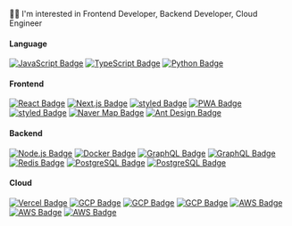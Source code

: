 <!-- https://simpleicons.org/?q=rds -->

🧑‍💻 I'm interested in Frontend Developer, Backend Developer, Cloud Engineer

#### Language

<a href="https://javascript.info/" rel="nofollow"><img src="https://img.shields.io/badge/ES2020-F7DF1E?style=flat-square&logo=JavaScript&logoColor=black" alt="JavaScript Badge"></a>
<a href="https://www.typescriptlang.org/" rel="nofollow"><img src="https://img.shields.io/badge/TypeScript-235A97?style=flat-square&logo=Typescript&logoColor=white" alt="TypeScript Badge"></a>
<a href="https://www.python.org/" rel="nofollow"><img src="https://img.shields.io/badge/Python-3776AB?style=flat-square&logo=Python&logoColor=white" alt="Python Badge"></a>

#### Frontend

<a href="https://reactjs.org/" rel="nofollow"><img src="https://img.shields.io/badge/React.js-61DAFB?style=flat-square&logo=react&logoColor=black" alt="React Badge" ></a>
<a href="https://nextjs.org/" rel="nofollow"><img src="https://camo.githubusercontent.com/6f92e0ae4b60ea797a4256f34381cca3d2182895900bc016e71389ad101dbc40/68747470733a2f2f696d672e736869656c64732e696f2f62616467652f4e6578742e6a732d3030303030303f7374796c653d666c61742d737175617265266c6f676f3d6e6578742e6a73266c6f676f436f6c6f723d7768697465" alt="Next.js Badge" data-canonical-src="https://img.shields.io/badge/Next.js-000000?style=flat-square&amp;logo=next.js&amp;logoColor=white" ></a>
<a href="https://styled-components.com/" rel="nofollow"><img src="https://img.shields.io/badge/Styled-DB7093?style=flat-square&amp;logo=styled-components&amp;logoColor=white" alt="styled Badge"></a>
<a href="https://web.dev/progressive-web-apps/" rel="nofollow"><img src="https://img.shields.io/badge/PWA-5A0FC8?style=flat-square&amp;logo=PWA&amp;logoColor=white" alt="PWA Badge"></a>
<a href="https://analytics.google.com/analytics/web/" rel="nofollow"><img src="https://img.shields.io/badge/GA-E37400?style=flat-square&amp;logo=Google Analytics&amp;logoColor=white" alt="styled Badge"></a>
<a href="https://www.ncloud.com/product/applicationService/maps" rel="nofollow"><img src="https://img.shields.io/badge/Naver Map-03C75A?style=flat-square&amp;logo=naver&amp;logoColor=white" alt="Naver Map Badge"></a>
<a href="https://ant.design/" rel="nofollow"><img src="https://img.shields.io/badge/Ant Design-0170FE?style=flat-square&amp;logo=ant-design&amp;logoColor=white" alt="Ant Design Badge"></a>

#### Backend

<a href="https://nodejs.org/en/" rel="nofollow"><img src="https://img.shields.io/badge/Node.js-43853D?style=flat-square&logo=node.js&logoColor=white" alt="Node.js Badge" data-canonical-src="https://img.shields.io/badge/Node.js-43853D?style=flat-square&logo=node.js&logoColor=white" ></a>
<a href="https://www.docker.com/" rel="nofollow"><img src="https://img.shields.io/badge/Docker-2496ED?style=flat-square&logo=docker&logoColor=white" alt="Docker Badge" ></a>
<a href="https://graphql.org/" rel="nofollow"><img src="https://img.shields.io/badge/GraphQL-E10098?style=flat-square&logo=graphql&logoColor=white" alt="GraphQL Badge"></a>
<a href="https://www.apollographql.com/docs/apollo-server/" rel="nofollow"><img src="https://img.shields.io/badge/Apollo-311C87?style=flat-square&logo=apollo-graphql&logoColor=white" alt="GraphQL Badge"></a>
<a href="https://redis.io/" rel="nofollow"><img src="https://img.shields.io/badge/Redis-DC382D?style=flat-square&logo=redis&logoColor=white" alt="Redis Badge"></a>
<a href="https://www.postgresql.org/" rel="nofollow"><img src="https://img.shields.io/badge/PostgreSQL-4169E1?style=flat-square&logo=PostgreSQL&logoColor=white" alt="PostgreSQL Badge"></a>
<a href="https://bitcoin.org/en/" rel="nofollow"><img src="https://img.shields.io/badge/Bitcoin-F7931A?style=flat-square&logo=Bitcoin&logoColor=white" alt="PostgreSQL Badge"></a>

#### Cloud

<a href="https://vercel.com/" rel="nofollow"><img src="https://img.shields.io/badge/Vercel-000000?style=flat-square&logo=vercel&logoColor=white" alt="Vercel Badge"></a>
<a href="https://cloud.google.com/gcp/" rel="nofollow"><img src="https://img.shields.io/badge/Cloud Run-4285F4?style=flat-square&logo=google-cloud&logoColor=white" alt="GCP Badge"></a>
<a href="https://cloud.google.com/gcp/" rel="nofollow"><img src="https://img.shields.io/badge/Compute Engine-4285F4?style=flat-square&logo=google-cloud&logoColor=white" alt="GCP Badge"></a>
<a href="https://cloud.google.com/gcp/" rel="nofollow"><img src="https://img.shields.io/badge/Cloud Storage-4285F4?style=flat-square&logo=google-cloud&logoColor=white" alt="GCP Badge"></a>
<a href="https://aws.amazon.com/ko/" rel="nofollow"><img src="https://img.shields.io/badge/RDS-232F3E?style=flat-square&logo=amazon-aws&logoColor=white" alt="AWS Badge"></a>
<a href="https://aws.amazon.com/ko/" rel="nofollow"><img src="https://img.shields.io/badge/EC2-232F3E?style=flat-square&logo=Amazon-AWS&logoColor=white" alt="AWS Badge"></a>
<a href="https://aws.amazon.com/ko/" rel="nofollow"><img src="https://img.shields.io/badge/S3-569A31?style=flat-square&logo=Amazon-S3&logoColor=white" alt="AWS Badge"></a>
